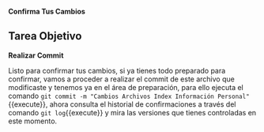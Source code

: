 **Confirma Tus Cambios**

## Tarea Objetivo

**Realizar Commit**

Listo para confirmar tus cambios, si ya tienes todo preparado para confirmar, vamos a proceder a realizar el commit de este archivo que modificaste y tenemos ya en el área de preparación, para ello ejecuta el comando `git commit -m "Cambios Archivos Index Información Personal"`{{execute}}, ahora consulta el historial de confirmaciones a través del comando `git log`{{execute}} y mira las versiones que tienes controladas en este momento.



